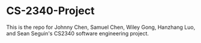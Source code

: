 # CS-2340-Project
This is the repo for Johnny Chen, Samuel Chen, Wiley Gong, Hanzhang Luo, and Sean Seguin's CS2340 software engineering project.
